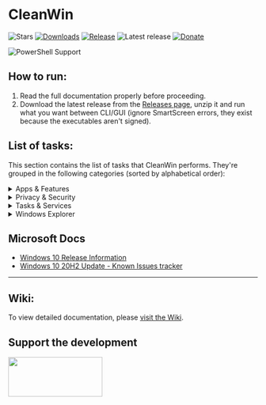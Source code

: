 # CleanWin
![Stars](https://img.shields.io/github/stars/pratyakshm/CleanWin?style=flat-square)
[![Downloads](https://img.shields.io/github/downloads/pratyakshm/CleanWin/total?color=brightgreen&logoColor=brightgreen&style=flat-square)](https://github.com/pratyakshm/CleanWin/releases)
[![Release](https://img.shields.io/github/v/release/pratyakshm/cleanwin?style=flat-square)](https://github.com/pratyakshm/CleanWin/releases/tag/v0.3.3)
![Latest release](https://img.shields.io/github/release-date/pratyakshm/CleanWin?style=flat-square)
[![Donate](https://img.shields.io/badge/Donate-PayPal-important?style=flat-square)](https://paypal.me/pratyakshm)

![PowerShell Support](https://img.shields.io/badge/PowerShell%207-Ready-203349?labelColor=1B232D&style=flat-square&logo=PowerShell)

## How to run:
1. Read the full documentation properly before proceeding. 
2. Download the latest release from the [Releases page](https://github.com/pratyakshm/CleanWin/releases), unzip it and run what you want between CLI/GUI (ignore SmartScreen errors, they exist because the executables aren't signed).
## List of tasks:
This section contains the list of tasks that CleanWin performs. They're grouped in the following categories (sorted by alphabetical order):
<details>
<summary>Apps & Features</summary>
Apps uninstalled:
  <br>3D Viewer   
  <br>Alarms & Clock
  <br>Cortana  
  <br>Camera  
  <br>Connect
  <br>Feedback Hub 
  <br>Films & TV  
  <br>Get Help      
  <br>Get started  
  <br>Groove Music 
  <br>Mail and Calendar  
  <br>Messaging  
  <br>Maps  
  <br>Microsoft News  
  <br>Microsoft Solitaire Collection  
  <br>Mixed Reality Portal
  <br>Network Speed Test
  <br>OneConnect  
  <br>OneNote  
  <br>Office
  <br>Office Lens
  <br>Paint 3D  
  <br>Power Automate Desktop
  <br>Print 3D
  <br>People  
  <br>Sway
  <br>Snip & Sketch
  <br>Sticky Notes  
  <br>Skype
  <br>Voice Recorder
  <br>Whiteboard
  <br>Weather
  <br>Xbox
  <br>Xbox Game bar
  <br>Your Phone
  <br><br>Install / Enable features:
  <br>Windows Subsystem for Linux
  <br> Windows Sandbox
  <br><br>Uninstall optional features:
  <br>Hello Face
  <br>Internet Explorer
  <br>Math Recognizer
  <br>Microsoft Paint (Desktop app)
  <br>OpenSSH Client
  <br>PowerShell ISE
  <br>Quick Assist
  <br>Steps Recorder
  <br>Snipping Tool
  <br>Work Folders
  <br>Windows Media Player
  <br>WordPad
  <br>Windows Fax & Scan
  <br>XPS Viewer
  <br>XPS Printer
</details>

<details>
 <summary>Privacy & Security</summary>
 Privacy:
  <br>Activity History
  <br>Advertising ID 
  <br>Access to language list
  <br>Feedback
  <br>Maps updates
  <br>Location tracking 
  <br>Suggestions
  <br>Silent installation of promoted apps
  <br>Tailored Experiences
<br><br>Security:
<br>Auto login post update restart
<br>Disable Meltdown compatibility flag
</details>


<details>
 <summary>Tasks & Services</summary>
  Services:
  <br>DiagTrack
	<br>DMWAppPushService
	<br>SysMain
	<br>RetailDemo
	<br>diagnosticshub.standardcollector.service
	<br>MapsBroker
	<br>NetTcpPortSharing
	<br>RemoteRegistry
	<br>SharedAccess
	<br>TrkWks
  <br><br>Turn off Windows Update delivery via P2P and LAN.
  <br>Turn off AutoPlay.
  <br>Turn off Autorun.
  <br>Set BIOS time to UTC.
  <br><br>Setup Windows Update:
  <br>- Turn off automatic updates.
  <br>- Delay feature updates by 20 days.
  <br>- Delay quality updates by 4 days.
  <br>- Turn off driver offering via Windows Update.
  <br>- Turn off re-installation of bloatware after feature update.
  <br><br>Tasks:
  <br>Consolidator
  <br>DmClient
  <br>DmClientOnScenarioDownload
  <br>Disk Diagnostics Data Collector
  <br>Disk Defragmentation (optional)
  <br>Feedback Notifications task
  <br>Microsoft Compatibility Appraiser
  <br>ProgramDataUpdater
  <br>QueueReporting
  <br>UsbCeip
</details>

<details>
 <summary>Windows Explorer</summary>
 One click to Cleanup Explorer
   <br>Hide 3D Objects tabs from This PC and Quick Access
  <br>Hide task view icon from taskbar
  <br>Hide Cortana icon from taskbar
  <br>Hide Meet now button from tray 
  <br>Hide search bar from taskbar
  <br>Set This PC as default view
  <br>Show seconds in taskbar clock
  <br>Turn off sticky keys prompt
  <br>Use Print Screen key to open Snip & Sketch overlay
</details>

## Microsoft Docs
- [Windows 10 Release Information](https://docs.microsoft.com/en-us/windows/release-information/)
- [Windows 10 20H2 Update - Known Issues tracker](https://docs.microsoft.com/en-us/windows/release-information/status-windows-10-20h2)

-------------------------------------------------------------

## Wiki:
To view detailed documentation, please [visit the Wiki](https://github.com/pratyakshm/CleanWin/wiki).

## Support the development
[<img src="https://raw.githubusercontent.com/stefan-niedermann/paypal-donate-button/master/paypal-donate-button.png" width="190" height="80">](http://bit.ly/paypalpratyakshm)
